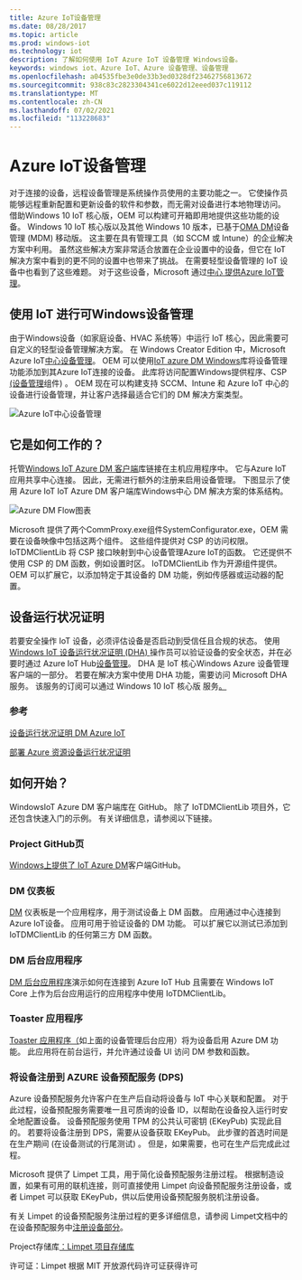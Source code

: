 ```yaml
---
title: Azure IoT设备管理
ms.date: 08/28/2017
ms.topic: article
ms.prod: windows-iot
ms.technology: iot
description: 了解如何使用 IoT Azure IoT 设备管理 Windows设备。
keywords: windows iot、Azure IoT、Azure 设备管理、设备管理
ms.openlocfilehash: a04535fbe3e0de33b3ed0328df23462756813672
ms.sourcegitcommit: 938c83c2823304341ce6022d12eeed037c119112
ms.translationtype: MT
ms.contentlocale: zh-CN
ms.lasthandoff: 07/02/2021
ms.locfileid: "113228683"
---
```

# <a name="azure-iot-device-management"></a>Azure IoT设备管理   

对于连接的设备，远程设备管理是系统操作员使用的主要功能之一。 它使操作员能够远程重新配置和更新设备的软件和参数，而无需对设备进行本地物理访问。 借助Windows 10 IoT 核心版，OEM 可以构建可开箱即用地提供这些功能的设备。 Windows 10 IoT 核心版以及其他 Windows 10 版本，已基于[OMA DM](https://en.wikipedia.org/wiki/OMA_Device_Management)设备管理 (MDM) 移动版。 这主要在具有管理工具（如 SCCM 或 Intune）的企业解决方案中利用。 虽然这些解决方案非常适合放置在企业设置中的设备，但它在 IoT 解决方案中看到的更不同的设置中也带来了挑战。 在需要轻型设备管理的 IoT 设备中也看到了这些难题。 对于这些设备，Microsoft 通过[中心 提供Azure IoT管理](https://docs.microsoft.com/azure/iot-hub/iot-hub-device-management-overview)。    

## <a name="scalable-device-management-with-windows-iot"></a>使用 IoT 进行可Windows设备管理  

由于Windows设备（如家庭设备、HVAC 系统等）中运行 IoT 核心，因此需要可自定义的轻型设备管理解决方案。 在 Windows Creator Edition 中，Microsoft Azure IoT[中心设备管理](https://docs.microsoft.com/azure/iot-hub/iot-hub-device-management-overview)。 OEM 可以使用[IoT azure DM Windows](https://aka.ms/iot-core-azure-dm-client)库将设备管理功能添加到其Azure IoT连接的设备。 此库将访问配置Windows提供程序、CSP [ (设备管理](https://msdn.microsoft.com/windows/hardware/commercialize/customize/mdm/configuration-service-provider-reference)组件) 。  OEM 现在可以构建支持 SCCM、Intune 和 Azure IoT 中心的设备进行设备管理，并让客户选择最适合它们的 DM 解决方案类型。   

![Azure IoT中心设备管理](../media/AzureIoTDM/azureDM.png) 

## <a name="how-does-it-work"></a>它是如何工作的？    

托管[Windows IoT Azure DM 客户端](https://aka.ms/iot-core-azure-dm-client)库链接在主机应用程序中。 它与Azure IoT应用共享中心连接。 因此，无需进行额外的注册来启用设备管理。 下图显示了使用 Azure IoT IoT Azure DM 客户端库Windows中心 DM 解决方案的体系结构。     

![Azure DM Flow图表](../media/AzureIoTDM/AzureDM-Architecture.png)    

Microsoft 提供了两个CommProxy.exe组件SystemConfigurator.exe，OEM 需要在设备映像中包括这两个组件。 这些组件提供对 CSP 的访问权限。 IoTDMClientLib 将 CSP 接口映射到中心设备管理Azure IoT的函数。 它还提供不使用 CSP 的 DM 函数，例如设置时区。 IoTDMClientLib 作为开源组件提供。 OEM 可以扩展它，以添加特定于其设备的 DM 功能，例如传感器或运动器的配置。  

## <a name="device-health-attestation"></a>设备运行状况证明    
若要安全操作 IoT 设备，必须评估设备是否启动到受信任且合规的状态。 使用[Windows IoT 设备运行状况证明 (DHA) ](https://github.com/ms-iot/iot-core-azure-dm-client/blob/master/docs/device-health-attestation.md)操作员可以验证设备的安全状态，并在必要时通过 Azure IoT Hub[设备管理](https://github.com/ms-iot/iot-core-azure-dm-client/blob/master/README.md)。 DHA 是 IoT 核心Windows Azure 设备管理客户端的一部分。 若要在解决方案中使用 DHA 功能，需要访问 Microsoft DHA 服务。 该服务的订阅可以通过 Windows 10 IoT 核心版 服务[。](https://docs.microsoft.com/windows-hardware/manufacture/iot/iotcoreservicesoverview) 

### <a name="reference"></a>参考   
[设备运行状况证明 DM Azure IoT](https://github.com/ms-iot/iot-core-azure-dm-client/blob/master/docs/device-health-attestation.md)  

[部署 Azure 资源设备运行状况证明](https://github.com/ms-iot/iot-core-azure-dm-client/blob/master/docs/dha-deploy.md#deploy-azure-resources-for-device-health-attestation)  


## <a name="how-to-get-started"></a>如何开始？  

WindowsIoT Azure DM 客户端库在 GitHub。 除了 IoTDMClientLib 项目外，它还包含快速入门的示例。 有关详细信息，请参阅以下链接。    

### <a name="project-github-page"></a>Project GitHub页 

[Windows上提供了 IoT Azure DM](https://aka.ms/iot-core-azure-dm-client)客户端GitHub。  

### <a name="dm-dashboard"></a>DM 仪表板    

[DM](https://aka.ms/iot-core-azure-dm-client-dashboard) 仪表板是一个应用程序，用于测试设备上 DM 函数。 应用通过中心连接到Azure IoT设备。 应用可用于验证设备的 DM 功能。 可以扩展它以测试已添加到 IoTDMClientLib 的任何第三方 DM 函数。    

### <a name="dm-background-application"></a>DM 后台应用程序   

[DM 后台应用程序](https://aka.ms/iot-core-azure-dm-client-backgroundapp)演示如何在连接到 Azure IoT Hub 且需要在 Windows IoT Core 上作为后台应用运行的应用程序中使用 IoTDMClientLib。    

### <a name="toaster-application"></a>Toaster 应用程序 

[Toaster 应用程序（](https://aka.ms/iot-core-azure-dm-client-toasterapp)如上面的设备管理后台应用）将为设备启用 Azure DM 功能。 此应用将在前台运行，并允许通过设备 UI 访问 DM 参数和函数。   

### <a name="registering-your-device-with-the-azure-device-provision-service-dps"></a>将设备注册到 AZURE 设备预配服务 (DPS)    

Azure 设备预配服务允许客户在生产后自动将设备与 IoT 中心关联和配置。 对于此过程，设备预配服务需要唯一且可质询的设备 ID，以帮助在设备投入运行时安全地配置设备。 设备预配服务使用 TPM 的公共认可密钥 (EKeyPub) 实现此目的。 若要将设备注册到 DPS，需要从设备获取 EKeyPub。 此步骤的首选时间是在生产期间 (在设备测试的行尾测试) 。 但是，如果需要，也可在生产后完成此过程。   

Microsoft 提供了 Limpet 工具，用于简化设备预配服务注册过程。 根据制造设置，如果有可用的联机连接，则可直接使用 Limpet 向设备预配服务注册设备，或者 Limpet 可以获取 EKeyPub，供以后使用设备预配服务脱机注册设备。  

有关 Limpet 的设备预配服务注册过程的更多详细信息，请参阅 Limpet[](https://github.com/ms-iot/azure-dm-client/blob/master/docs/limpet.md#setup-azure-cloud-resources)文档中的在设备预配服务中[注册设备部分](https://github.com/ms-iot/azure-dm-client/blob/master/docs/limpet.md)。    

Project存储库[：Limpet 项目存储库](https://github.com/ms-iot/azure-dm-client/)     


许可证：Limpet 根据 MIT 开放源代码许可证获得许可   

